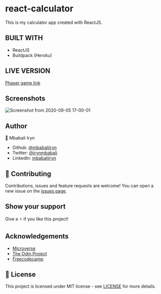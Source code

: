 # react-calculator

This is my calculator app created with ReactJS. 

## BUILT WITH
- ReactJS
- Buildpack (Heroku)


## LIVE VERSION

[Phaser game link](https://mbabaliiryn.github.io/react-calculator/)

## Screenshots

![Screenshot from 2020-09-05 17-00-01](https://user-images.githubusercontent.com/44978186/92306728-0b313e00-ef9a-11ea-9052-d444b2cbc8f4.png)

## Author

👤 Mbabali Iryn

- Github: [@mbabaliiryn](https://github.com/mbabaliiryn)
- Twitter: [@irynmbabali](https://twitter.com/irynmbabali)
- Linkedln: [mbabaliiryn](https://www.linkedin.com/in/mbabaliiryn)


## 🤝 Contributing

Contributions, issues and feature requests are welcome!
You can open a new issue on the [issues page](https://github.com/OlukaDenis/fitaita/issues).

## Show your support

Give a ⭐️ if you like this project!

## Acknowledgements

- [Microverse](https://www.microverse.org/)
- [The Odin Project](https://www.theodinproject.com/)
- [Freecodecamp](http://freecodecamp.org/)

## 📝 License

This project is licensed under MIT license - see [LICENSE](/LICENSE) for more details.
